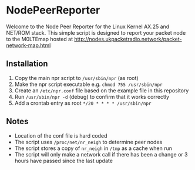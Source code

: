 # NodePeerReporter

Welcome to the Node Peer Reporter for the Linux Kernel AX.25 and NET/ROM stack.
This simple script is designed to report your packet node to the M0LTEmap hosted
at http://nodes.ukpacketradio.network/packet-network-map.html

## Installation
1. Copy the main npr script to `/usr/sbin/npr` (as root)
2. Make the npr script executable e.g. `chmod 755 /usr/sbin/npr`
3. Create an `/etc/npr.conf` file based on the example file in this repository
4. Run `/usr/sbin/npr -d` (debug) to confirm that it works correctly
5. Add a crontab entry as root `*/20 * * * * /usr/sbin/npr`

## Notes
- Location of the conf file is hard coded
- The script uses `/proc/net/nr_neigh` to determine peer nodes
- The script stores a copy of `nr_neigh` in `/tmp` as a cache when run
- The script will only make a network call if there has been a change or
  3 hours have passed since the last update
